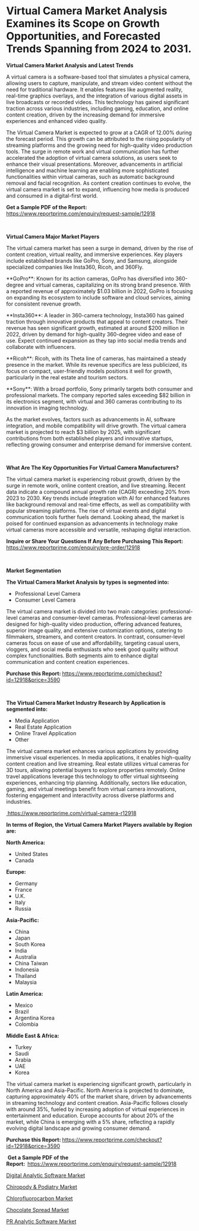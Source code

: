 <p><h1>Virtual Camera Market Analysis Examines its Scope on Growth Opportunities, and Forecasted Trends Spanning from 2024 to 2031.</h1></p><p><strong>Virtual Camera Market Analysis and Latest Trends</strong></p>
<p><p>A virtual camera is a software-based tool that simulates a physical camera, allowing users to capture, manipulate, and stream video content without the need for traditional hardware. It enables features like augmented reality, real-time graphics overlays, and the integration of various digital assets in live broadcasts or recorded videos. This technology has gained significant traction across various industries, including gaming, education, and online content creation, driven by the increasing demand for immersive experiences and enhanced video quality.</p><p>The Virtual Camera Market is expected to grow at a CAGR of 12.00% during the forecast period. This growth can be attributed to the rising popularity of streaming platforms and the growing need for high-quality video production tools. The surge in remote work and virtual communication has further accelerated the adoption of virtual camera solutions, as users seek to enhance their visual presentations. Moreover, advancements in artificial intelligence and machine learning are enabling more sophisticated functionalities within virtual cameras, such as automatic background removal and facial recognition. As content creation continues to evolve, the virtual camera market is set to expand, influencing how media is produced and consumed in a digital-first world.</p></p>
<p><strong>Get a Sample PDF of the Report:&nbsp;</strong> <a href="https://www.reportprime.com/enquiry/request-sample/12918?utm_campaign=1170&utm_medium=2&utm_source=Github&utm_content=ia&utm_term=27112024&utm_id=virtual-camera">https://www.reportprime.com/enquiry/request-sample/12918</a></p>
<p>&nbsp;</p>
<p><strong>Virtual Camera Major Market Players</strong></p>
<p><p>The virtual camera market has seen a surge in demand, driven by the rise of content creation, virtual reality, and immersive experiences. Key players include established brands like GoPro, Sony, and Samsung, alongside specialized companies like Insta360, Ricoh, and 360Fly.</p><p>**GoPro**: Known for its action cameras, GoPro has diversified into 360-degree and virtual cameras, capitalizing on its strong brand presence. With a reported revenue of approximately $1.03 billion in 2022, GoPro is focusing on expanding its ecosystem to include software and cloud services, aiming for consistent revenue growth.</p><p>**Insta360**: A leader in 360-camera technology, Insta360 has gained traction through innovative products that appeal to content creators. Their revenue has seen significant growth, estimated at around $200 million in 2022, driven by demand for high-quality 360-degree video and ease of use. Expect continued expansion as they tap into social media trends and collaborate with influencers.</p><p>**Ricoh**: Ricoh, with its Theta line of cameras, has maintained a steady presence in the market. While its revenue specifics are less publicized, its focus on compact, user-friendly models positions it well for growth, particularly in the real estate and tourism sectors.</p><p>**Sony**: With a broad portfolio, Sony primarily targets both consumer and professional markets. The company reported sales exceeding $82 billion in its electronics segment, with virtual and 360 cameras contributing to its innovation in imaging technology.</p><p>As the market evolves, factors such as advancements in AI, software integration, and mobile compatibility will drive growth. The virtual camera market is projected to reach $3 billion by 2025, with significant contributions from both established players and innovative startups, reflecting growing consumer and enterprise demand for immersive content.</p></p>
<p>&nbsp;</p>
<p><strong>What Are The Key Opportunities For Virtual Camera Manufacturers?</strong></p>
<p><p>The virtual camera market is experiencing robust growth, driven by the surge in remote work, online content creation, and live streaming. Recent data indicate a compound annual growth rate (CAGR) exceeding 20% from 2023 to 2030. Key trends include integration with AI for enhanced features like background removal and real-time effects, as well as compatibility with popular streaming platforms. The rise of virtual events and digital communication tools further fuels demand. Looking ahead, the market is poised for continued expansion as advancements in technology make virtual cameras more accessible and versatile, reshaping digital interaction.</p></p>
<p><strong>Inquire or Share Your Questions If Any Before Purchasing This Report:</strong> <a href="https://www.reportprime.com/enquiry/pre-order/12918?utm_campaign=1170&utm_medium=2&utm_source=Github&utm_content=ia&utm_term=27112024&utm_id=virtual-camera">https://www.reportprime.com/enquiry/pre-order/12918</a></p>
<p>&nbsp;</p>
<p><strong>Market Segmentation</strong></p>
<p><strong>The Virtual Camera Market Analysis by types is segmented into:</strong></p>
<p><ul><li>Professional Level Camera</li><li>Consumer Level Camera</li></ul></p>
<p><p>The virtual camera market is divided into two main categories: professional-level cameras and consumer-level cameras. Professional-level cameras are designed for high-quality video production, offering advanced features, superior image quality, and extensive customization options, catering to filmmakers, streamers, and content creators. In contrast, consumer-level cameras focus on ease of use and affordability, targeting casual users, vloggers, and social media enthusiasts who seek good quality without complex functionalities. Both segments aim to enhance digital communication and content creation experiences.</p></p>
<p><strong>Purchase this Report:&nbsp;</strong><a href="https://www.reportprime.com/checkout?id=12918&price=3590&utm_campaign=1170&utm_medium=2&utm_source=Github&utm_content=ia&utm_term=27112024&utm_id=virtual-camera">https://www.reportprime.com/checkout?id=12918&price=3590</a></p>
<p>&nbsp;</p>
<p><strong>The Virtual Camera Market Industry Research by Application is segmented into:</strong></p>
<p><ul><li>Media Application</li><li>Real Estate Application</li><li>Online Travel Application</li><li>Other</li></ul></p>
<p><p>The virtual camera market enhances various applications by providing immersive visual experiences. In media applications, it enables high-quality content creation and live streaming. Real estate utilizes virtual cameras for 3D tours, allowing potential buyers to explore properties remotely. Online travel applications leverage this technology to offer virtual sightseeing experiences, enhancing trip planning. Additionally, sectors like education, gaming, and virtual meetings benefit from virtual camera innovations, fostering engagement and interactivity across diverse platforms and industries.</p></p>
<p><a href="https://www.reportprime.com/virtual-camera-r12918?utm_campaign=1170&utm_medium=2&utm_source=Github&utm_content=ia&utm_term=27112024&utm_id=virtual-camera">&nbsp;https://www.reportprime.com/virtual-camera-r12918</a></p>
<p><strong>In terms of Region, the Virtual Camera Market Players available by Region are:</strong></p>
<p>
    <p> <strong> North America: </strong>
        <ul>
            <li>United States</li>
            <li>Canada</li>
        </ul>
        </p> 
    <p> <strong> Europe: </strong>
        <ul>
            <li>Germany</li>
            <li>France</li>
            <li>U.K.</li>
            <li>Italy</li>
            <li>Russia</li>
        </ul>
        </p> 
    <p> <strong> Asia-Pacific: </strong>
        <ul>
            <li>China</li>
            <li>Japan</li>
            <li>South Korea</li>
            <li>India</li>
            <li>Australia</li>
            <li>China Taiwan</li>
            <li>Indonesia</li>
            <li>Thailand</li>
            <li>Malaysia</li>
        </ul>
        </p> 
    <p> <strong> Latin America: </strong>
        <ul>
            <li>Mexico</li>
            <li>Brazil</li>
            <li>Argentina Korea</li>
            <li>Colombia</li>
        </ul>
        </p> 
    <p> <strong> Middle East & Africa: </strong>
        <ul>
            <li>Turkey</li>
            <li>Saudi</li>
            <li>Arabia</li>
            <li>UAE</li>
            <li>Korea</li>
        </ul>
    </p>
    </p>
<p><p>The virtual camera market is experiencing significant growth, particularly in North America and Asia-Pacific. North America is projected to dominate, capturing approximately 40% of the market share, driven by advancements in streaming technology and content creation. Asia-Pacific follows closely with around 35%, fueled by increasing adoption of virtual experiences in entertainment and education. Europe accounts for about 20% of the market, while China is emerging with a 5% share, reflecting a rapidly evolving digital landscape and growing consumer demand.</p></p>
<p><strong>Purchase this Report: </strong><a href="https://www.reportprime.com/checkout?id=12918&price=3590&utm_campaign=1170&utm_medium=2&utm_source=Github&utm_content=ia&utm_term=27112024&utm_id=virtual-camera">https://www.reportprime.com/checkout?id=12918&price=3590</a></p>
<p>&nbsp;<strong>Get a Sample PDF of the Report:&nbsp;&nbsp;</strong><a href="https://www.reportprime.com/enquiry/request-sample/12918?utm_campaign=1170&utm_medium=2&utm_source=Github&utm_content=ia&utm_term=27112024&utm_id=virtual-camera">https://www.reportprime.com/enquiry/request-sample/12918</a></p>
<p><strong></strong></p>
<p><p><a href="https://issuu.com/reportprime-2/docs/digital-analytic-software-market-si_2f65c6fd735491?utm_campaign=1170&utm_medium=2&utm_source=Github&utm_content=ia&utm_term=27112024&utm_id=virtual-camera">Digital Analytic Software Market</a></p><p><a href="https://www.linkedin.com/pulse/detailed-chiropody-podiatry-market-analysis-2024-2031-size-share-slpef?utm_campaign=1170&utm_medium=2&utm_source=Github&utm_content=ia&utm_term=27112024&utm_id=virtual-camera">Chiropody & Podiatry Market</a></p><p><a href="https://www.linkedin.com/pulse/chlorofluorocarbon-market-size-growth-trends-statistics-bgybe?utm_campaign=1170&utm_medium=2&utm_source=Github&utm_content=ia&utm_term=27112024&utm_id=virtual-camera">Chlorofluorocarbon Market</a></p><p><a href="https://www.linkedin.com/pulse/close-examination-chocolate-spread-market-size-scopeprojected-arnje?utm_campaign=1170&utm_medium=2&utm_source=Github&utm_content=ia&utm_term=27112024&utm_id=virtual-camera">Chocolate Spread Market</a></p><p><a href="https://issuu.com/reportprime-2/docs/pr-analytic-software-market-size-20_63ae196e98028e?utm_campaign=1170&utm_medium=2&utm_source=Github&utm_content=ia&utm_term=27112024&utm_id=virtual-camera">PR Analytic Software Market</a></p></p>